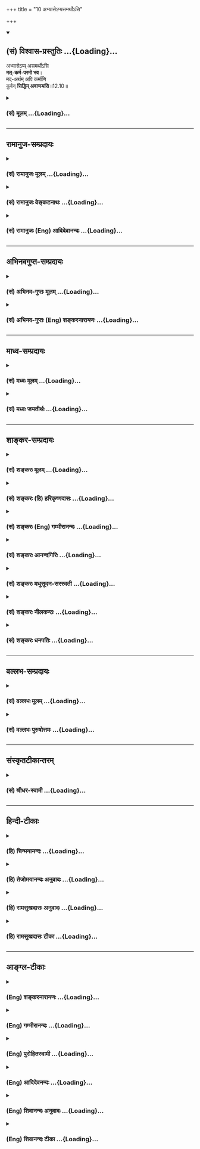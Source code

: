 +++
title = "10 अभ्यासेऽप्यसमर्थोऽसि"

+++
<div class="js_include" newlevelforh1="2" title="(सं) विश्वास-प्रस्तुतिः" unfilled url="/purANam_vaiShNavam/mahAbhAratam/06-bhIShma-parva/03-bhagavad-gItA-parva/saMskRtam/vishvAsa-prastutiH/12_bhakti-yogaH/10_abhyAse-pyasamart.md">
<details open><summary><h2>(सं) विश्वास-प्रस्तुतिः ...{Loading}...</h2></summary>

अभ्यासेऽप्य् असमर्थोऽसि  
**मत्-कर्म-परमो भव**।  
मद्-अर्थम् अपि कर्माणि  
कुर्वन् **सिद्धिम् अवाप्स्यसि**॥12.10॥
</details>
</div>
<div class="js_include collapsed" newlevelforh1="3" title="(सं) मूलम्" unfilled url="/purANam_vaiShNavam/mahAbhAratam/06-bhIShma-parva/03-bhagavad-gItA-parva/saMskRtam/mUlam/12_bhakti-yogaH/10_abhyAse-pyasamart.md">
<details><summary><h3>(सं) मूलम् ...{Loading}...</h3></summary>

अभ्यासेऽप्यसमर्थोऽसि मत्कर्मपरमो भव।  
मदर्थमपि कर्माणि कुर्वन् सिद्धिमवाप्स्यसि।।12.10।।
</details>
</div>


_________________
## रामानुज-सम्प्रदायः
<div class="js_include collapsed" newlevelforh1="3" title="(सं) रामानुजः मूलम्" unfilled url="/purANam_vaiShNavam/mahAbhAratam/06-bhIShma-parva/03-bhagavad-gItA-parva/saMskRtam/rAmAnujaH/mUlam/12_bhakti-yogaH/10_abhyAse-pyasamart.md">
<details><summary><h3>(सं) रामानुजः मूलम् ...{Loading}...</h3></summary>

।।12.10।। अथ एवं-विधस्मृत्यभ्यासे **अपि असमर्थः असि  
मत्कर्मपरमो भव** मदीयानि कर्माणि आलय-निर्माणोद्यान-करण-प्रदीपारोपण-मार्जनाभ्युक्षणोपलेपन-पुष्पापहरण-पूजनोद्वर्तन-नाम-कीर्तन-प्रदक्षिण-नमस्कार-स्तुत्य्-आदीनि;  
तानि अत्य्-अर्थ-प्रियत्वेन आचर।

अत्यर्थप्रियत्वेन **मदर्थं कर्माणि कुर्वन् अपि** अचिराद् अभ्यास-योग-पूर्विकां मयि स्थिरां चित्त-स्थितिं लब्ध्वा मत्-प्राप्तिरूपां **सिद्धिम् अवाप्स्यसि।**

</details>
</div>
<div class="js_include collapsed" newlevelforh1="3" title="(सं) रामानुजः वेङ्कटनाथः" unfilled url="/purANam_vaiShNavam/mahAbhAratam/06-bhIShma-parva/03-bhagavad-gItA-parva/saMskRtam/rAmAnujaH/venkaTanAthaH/12_bhakti-yogaH/10_abhyAse-pyasamart.md">
<details><summary><h3>(सं) रामानुजः वेङ्कटनाथः ...{Loading}...</h3></summary>

  
  
।।12.10।। चिराभ्यस्तेषु प्रत्यक्षेषु शीघ्रलभ्येषु भोग्येषु प्रसक्तस्य
मनसो दुर्निग्रहत्वाद्गुणवति विशुद्धेऽपि त्वय्यभ्यासो न शक्यः कर्मस्वेव
हि तेषुतेषु वासना ततः कर्मस्वेव मनः प्रवर्तेतेत्यर्जुनाभिप्रायमुन्नीय
शीलितसजातीयमभ्यासोपायमुपदिशतिअभ्यासेऽपि इति। अथशब्दोऽत्रानुषक्तः।
एवंविधत्वं निरतिशयप्रेमगर्भत्वम्। सर्वकर्म -- \[12।1118।2\] इति
परस्ताद्यज्ञादिकर्मणां पर्वान्तरत्वेन वक्ष्यमाणत्वादत्र चमत्कर्म इति
विशेषतो निर्देशाच्च भगवदसाधारणं भक्त्यनन्तरङ्गंसततं कीर्तयन्तो माम्
\[9।14\] इत्यादिभिः प्राक्प्रपञ्चितमितिहासपुराणभगवच्छास्त्रादिप्रसिद्धं
कर्मात्र विवक्षितमित्यभिप्रायेणआलयनिर्माणेत्यादिकमुक्तम्।
परमशब्दाभिप्रेतमाहतान्यत्यर्थप्रियत्वेनाचरेति। मामिच्छाप्तुम् \[12।9\]
इति पूर्वश्लोकोक्ता प्राप्तिरेवात्रापि सिद्धिशब्देन विवक्षितेति
तत्स्थानप्राप्त्या प्रतीयते। तत्र पूर्वप्रक्रियया परम्परयैवास्यापि
कर्मणः साधकत्वमित्यपिशब्देन द्योत्यत इति ज्ञापनायाह --
अभ्यासयोगपूर्विकामिति। तत्तत्कर्मणामतिपवित्रत्वात्प्रतिकर्म
तच्चिन्तनाच्च
तत्स्मृत्यभ्यासोऽचिरात्सिध्यतीत्यर्थसिद्धमित्यभिप्रायेणअचिरादित्युक्तम्।  
  

</details>
</div>
<div class="js_include collapsed" newlevelforh1="3" title="(सं) रामानुजः (Eng) आदिदेवानन्दः" unfilled url="/purANam_vaiShNavam/mahAbhAratam/06-bhIShma-parva/03-bhagavad-gItA-parva/saMskRtam/rAmAnujaH/english/AdidevAnandaH/12_bhakti-yogaH/10_abhyAse-pyasamart.md">
<details><summary><h3>(सं) रामानुजः (Eng) आदिदेवानन्दः ...{Loading}...</h3></summary>

12.10 If you are incapable of practising remembrance in the above
manner, then devote yourself to 'My deeds.' Such devotional acts consist
in the construction of temples, laying out temple gardens, lighting up
lamps therein, sweeping, sprinkling water and plastering the floor of
holy shrines, gathering flowers, engaging in My worship, chanting My
names, circumambulating My temples, praising Me, prostrating before Me
etc. Do these with great affection. Even performing such works which are
exceedingly dear to Me, you will, before long, get your mind steadily
focused on Me as through the practice of repetitions, and will gain
perfection through attaining Me.

</details>
</div>


_________________
## अभिनवगुप्त-सम्प्रदायः
<div class="js_include collapsed" newlevelforh1="3" title="(सं) अभिनव-गुप्तः मूलम्" unfilled url="/purANam_vaiShNavam/mahAbhAratam/06-bhIShma-parva/03-bhagavad-gItA-parva/saMskRtam/abhinava-guptaH/mUlam/12_bhakti-yogaH/10_abhyAse-pyasamart.md">
<details><summary><h3>(सं) अभिनव-गुप्तः मूलम् ...{Loading}...</h3></summary>

।।12.10।। अभ्यासेऽपीति।  
**अभ्यासोऽपि न** शक्यते विघ्नाद्य् अभिभवात्;  
अतस् तन्नाशाय **कर्म** पूजा-जप-स्वाध्याय-होमादीन् कुरु।

</details>
</div>
<div class="js_include collapsed" newlevelforh1="3" title="(सं) अभिनव-गुप्तः (Eng) शङ्करनारायणः" unfilled url="/purANam_vaiShNavam/mahAbhAratam/06-bhIShma-parva/03-bhagavad-gItA-parva/saMskRtam/abhinava-guptaH/english/shankaranArAyaNaH/12_bhakti-yogaH/10_abhyAse-pyasamart.md">
<details><summary><h3>(सं) अभिनव-गुप्तः (Eng) शङ्करनारायणः ...{Loading}...</h3></summary>

12.10 Abhyase'pi etc. The constant practice too becomes impossible due
to the predominance of the obstacles etc. In that case, in order to
eradicate them, you should perform actions like worship, repetition \[of
the Lord's name etc.\], recitation \[of scriptures\], offering
oblations, etc.

</details>
</div>


_________________
## माध्व-सम्प्रदायः
<div class="js_include collapsed" newlevelforh1="3" title="(सं) मध्वः मूलम्" unfilled url="/purANam_vaiShNavam/mahAbhAratam/06-bhIShma-parva/03-bhagavad-gItA-parva/saMskRtam/madhvaH/mUlam/12_bhakti-yogaH/10_abhyAse-pyasamart.md">
<details><summary><h3>(सं) मध्वः मूलम् ...{Loading}...</h3></summary>

।।12.10।। Sri Madhvacharya did not comment on this sloka.,

</details>
</div>
<div class="js_include collapsed" newlevelforh1="3" title="(सं) मध्वः जयतीर्थः" unfilled url="/purANam_vaiShNavam/mahAbhAratam/06-bhIShma-parva/03-bhagavad-gItA-parva/saMskRtam/madhvaH/jayatIrthaH/12_bhakti-yogaH/10_abhyAse-pyasamart.md">
<details><summary><h3>(सं) मध्वः जयतीर्थः ...{Loading}...</h3></summary>

।।12.10।। Sri Jayatirtha did not comment on this sloka.  
  

</details>
</div>


_________________
## शाङ्कर-सम्प्रदायः
<div class="js_include collapsed" newlevelforh1="3" title="(सं) शङ्करः मूलम्" unfilled url="/purANam_vaiShNavam/mahAbhAratam/06-bhIShma-parva/03-bhagavad-gItA-parva/saMskRtam/shankaraH/mUlam/12_bhakti-yogaH/10_abhyAse-pyasamart.md">
<details><summary><h3>(सं) शङ्करः मूलम् ...{Loading}...</h3></summary>

।।12.10।। 
**अभ्यासे अपि असमर्थः असि** अशक्तः असि;  
तर्हि **मत्कर्मपरमः** भव मदर्थं कर्म मत्कर्म तत्परमः मत्कर्मपरमः; मत्कर्मप्रधानः इत्यर्थः। 

अभ्यासेन विना **मदर्थमपि कर्माणि** केवलं **कुर्वन् सिद्धिं** सत्त्व-शुद्धि-योग-ज्ञान-प्राप्ति-द्वारेण **अवाप्स्यसि**।।

</details>
</div>
<div class="js_include collapsed" newlevelforh1="3" title="(सं) शङ्करः (हि) हरिकृष्णदासः" unfilled url="/purANam_vaiShNavam/mahAbhAratam/06-bhIShma-parva/03-bhagavad-gItA-parva/saMskRtam/shankaraH/hindI/harikRShNadAsaH/12_bhakti-yogaH/10_abhyAse-pyasamart.md">
<details><summary><h3>(सं) शङ्करः (हि) हरिकृष्णदासः ...{Loading}...</h3></summary>

।।12.10।। ( यदि तू ) अभ्यासमें भी असमर्थ है तो मेरे लिये कर्म करनेमें
तत्पर हो -- मदर्थकर्मका नाम मत्कर्म है; उसमें तत्पर हो अर्थात् मेरे लिये
कर्म करनेको ही प्रधान समझनेवाला हो। अभ्यासके बिना केवल मेरे लिये कर्म
करता हुआ भी तू अन्तःकरणकी शुद्धि और ज्ञानयोगकी प्राप्तिद्वारा परमसिद्धि
प्राप्त कर लेगा।

</details>
</div>
<div class="js_include collapsed" newlevelforh1="3" title="(सं) शङ्करः (Eng) गम्भीरानन्दः" unfilled url="/purANam_vaiShNavam/mahAbhAratam/06-bhIShma-parva/03-bhagavad-gItA-parva/saMskRtam/shankaraH/english/gambhIrAnandaH/12_bhakti-yogaH/10_abhyAse-pyasamart.md">
<details><summary><h3>(सं) शङ्करः (Eng) गम्भीरानन्दः ...{Loading}...</h3></summary>

12.10 If asamarthah asi, you are unable; api, even; abhyase, to
practise; then, bhava, be; mat-karma-paramah, intent on works for
Me-works (karma) meant for Me (mat) are mat-karma-i.e., you be such that
works meant for Me become most important to you. In the absence of
Practice, api, even; kurvan, by undertaking; karmani, works alone;
madartham, for Me; avapsyasi, you will attain; siddhim, perfection-by
gradually aciring purification of mind, concentration and Knowledge.

</details>
</div>
<div class="js_include collapsed" newlevelforh1="3" title="(सं) शङ्करः आनन्दगिरिः" unfilled url="/purANam_vaiShNavam/mahAbhAratam/06-bhIShma-parva/03-bhagavad-gItA-parva/saMskRtam/shankaraH/AnandagiriH/12_bhakti-yogaH/10_abhyAse-pyasamart.md">
<details><summary><h3>(सं) शङ्करः आनन्दगिरिः ...{Loading}...</h3></summary>

।।12.10।। द्वैताभिनिवेशादभ्यासाधीने योगेऽपि सामर्थ्याभावे
पुनरुपायान्तरमाह -- **अभ्यासेऽपीति।** अभ्यासयोगेन विना भगवदर्थं कर्माणि
कुर्वाणस्य किं स्यादित्याशङ्क्याह -- **अभ्यासेनेति।**
सिद्धिर्ब्रह्मभावः। अपिरुक्तव्यवधिसूचनार्थः।

</details>
</div>
<div class="js_include collapsed" newlevelforh1="3" title="(सं) शङ्करः मधुसूदन-सरस्वती" unfilled url="/purANam_vaiShNavam/mahAbhAratam/06-bhIShma-parva/03-bhagavad-gItA-parva/saMskRtam/shankaraH/madhusUdana-sarasvatI/12_bhakti-yogaH/10_abhyAse-pyasamart.md">
<details><summary><h3>(सं) शङ्करः मधुसूदन-सरस्वती ...{Loading}...</h3></summary>

।।12.10।। अभ्यासेऽपीति। मत्प्रीणनार्थं कर्म मत्कर्म
श्रवणकीर्तनादिभागवतधर्मस्तत्परमस्तदेकनिष्ठो भव। अभ्यासासामर्थ्ये मदर्थं
भागवतधर्मसंज्ञकानि कर्माण्यपि कुर्वन्सिद्धिं ब्रह्मभावलक्षणां
सत्त्वशुद्धिं ज्ञानोत्पत्तिद्वारेणावाप्स्यसि।

</details>
</div>
<div class="js_include collapsed" newlevelforh1="3" title="(सं) शङ्करः नीलकण्ठः" unfilled url="/purANam_vaiShNavam/mahAbhAratam/06-bhIShma-parva/03-bhagavad-gItA-parva/saMskRtam/shankaraH/nIlakaNThaH/12_bhakti-yogaH/10_abhyAse-pyasamart.md">
<details><summary><h3>(सं) शङ्करः नीलकण्ठः ...{Loading}...</h3></summary>

।।12.10।।**अभ्यासेऽपीति।** अभ्यासे पूर्वश्लोकोक्ते। मत्कर्मश्रवणं
कीर्तनं विष्णोः स्मरणं पादसेवनम्। अर्चनं वन्दनं दास्यं सख्यमात्मनिवेदनम्
इति नवविधभजनात्मकं भगवत्प्रीत्यर्थं कर्म मत्कर्मशब्दितं तदेव परममावश्यकं
यस्य तादृशो भव। कर्माणि श्रवणादीनि। सिद्धिं सत्वशुद्धिम्।

</details>
</div>
<div class="js_include collapsed" newlevelforh1="3" title="(सं) शङ्करः धनपतिः" unfilled url="/purANam_vaiShNavam/mahAbhAratam/06-bhIShma-parva/03-bhagavad-gItA-parva/saMskRtam/shankaraH/dhanapatiH/12_bhakti-yogaH/10_abhyAse-pyasamart.md">
<details><summary><h3>(सं) शङ्करः धनपतिः ...{Loading}...</h3></summary>

।।12.10।। सर्वतश्चित्तमाहृत्यैकात्मालम्बने पुनः पुनः स्थापनेऽशक्तं
प्रत्यपायान्तरमाह। अभ्यासेऽप्यसमर्थोऽसि चेत् मदर्थमपि कर्म
मत्प्रीत्यर्थं यत्कर्म तत्परमस्तत्प्रधानो भव। अभ्यासने विना मदर्थमपि
केवलं कुर्वन् सिद्धिं ब्रह्मस्वभावं मोक्षं
सत्त्वशुद्धियोगज्ञानप्राप्तिद्वारा प्राप्स्यसीत्यर्थः।

</details>
</div>


_________________
## वल्लभ-सम्प्रदायः
<div class="js_include collapsed" newlevelforh1="3" title="(सं) वल्लभः मूलम्" unfilled url="/purANam_vaiShNavam/mahAbhAratam/06-bhIShma-parva/03-bhagavad-gItA-parva/saMskRtam/vallabhaH/mUlam/12_bhakti-yogaH/10_abhyAse-pyasamart.md">
<details><summary><h3>(सं) वल्लभः मूलम् ...{Loading}...</h3></summary>

।।12.10।। यदि पुनः अभ्यासेऽप्यसङ्गसाधनेऽसमर्थोऽसि तर्हि पूजायां
मत्सेवापरो भव; सेवापूर्वं मदर्थं कर्माणि कुरु।

</details>
</div>
<div class="js_include collapsed" newlevelforh1="3" title="(सं) वल्लभः पुरुषोत्तमः" unfilled url="/purANam_vaiShNavam/mahAbhAratam/06-bhIShma-parva/03-bhagavad-gItA-parva/saMskRtam/vallabhaH/puruShottamaH/12_bhakti-yogaH/10_abhyAse-pyasamart.md">
<details><summary><h3>(सं) वल्लभः पुरुषोत्तमः ...{Loading}...</h3></summary>

  
  
।।12.10।। एवं चित्त-धारणार्थम् अभ्यासः साधनत्वेनोक्तस्, तत्-साधनम् अप्याह -- अभ्यास इति। 

**अभ्यासे** निरन्तरानुस्मरणे **अपि** चेत् **असमर्थोऽसि** तदा  
**मत्कर्मपरमः** मत्-प्रीति-हेतु-पूजादि-रूपाणि यानि तद् अनुष्ठानम् एव परमम् उत्कृष्टं यस्य;  
तादृशो **भव**। 

एवं **मदर्थं** मत्-प्रीत्यर्थं; न तु फल-कामनया **कर्माण्य् अपि** कुर्वन् **सिद्धिम्** अभ्यास-सिद्धिं प्राप्स्यसि।  
  

</details>
</div>


_________________
## संस्कृतटीकान्तरम्
<div class="js_include collapsed" newlevelforh1="3" title="(सं) श्रीधर-स्वामी" unfilled url="/purANam_vaiShNavam/mahAbhAratam/06-bhIShma-parva/03-bhagavad-gItA-parva/saMskRtam/shrIdhara-svAmI/12_bhakti-yogaH/10_abhyAse-pyasamart.md">
<details><summary><h3>(सं) श्रीधर-स्वामी ...{Loading}...</h3></summary>

।।12.10।। यदि पुनर्नैवं तत्राह **-- अभ्यास इति।** अभ्यासेऽति यद्यशक्तोऽसि
तर्हि मत्प्रीत्यार्थानि यानि
कर्माण्येकादश्युपवासव्रतचर्यानामसंकीर्तनादीनि तदनुष्ठानमेव परमं यस्य
तादृशो भव। एवंभूतानि कर्माण्यपि मदर्थं कुर्वन्मोक्षं प्राप्स्यसि।

</details>
</div>


_________________
## हिन्दी-टीकाः
<div class="js_include collapsed" newlevelforh1="3" title="(हि) चिन्मयानन्दः" unfilled url="/purANam_vaiShNavam/mahAbhAratam/06-bhIShma-parva/03-bhagavad-gItA-parva/hindI/chinmayAnandaH/12_bhakti-yogaH/10_abhyAse-pyasamart.md">
<details><summary><h3>(हि) चिन्मयानन्दः ...{Loading}...</h3></summary>

।।12.10।। आत्मविकास के विविध और विस्तृत उपायों का वर्णन करने के कारण ही
हिन्दू धर्मशास्त्रों में पूर्णता है। उसमें बतायी गई साधनाओं का
मनोवैज्ञानिक दृष्टि से; जो कोई पुरुष जितना ही अधिक अध्ययन करेगा वह उतना
ही इस अध्यात्म मार्ग की उपादेयता को दृढ़ विश्वास के साथ स्वीकार करेगा।
हमारे महान् धर्म ग्रन्थों में कहीं भी इस प्रकार की धमकी नहीं दी गई है
कि; इसे स्वीकार करो; अन्यथा नरक में जाओ। जो कोई भी पुरुष बौद्धिक निश्चय
और वैज्ञानिक मूल्यांकन के लिए तत्पर है; वह हिन्दू जीवन पद्धति की
श्रेष्ठता के प्रति पूर्णतया आश्वस्त हो जायेगा। यदि कोई साधक मानसिक दृष्टि
से विक्षुब्ध और असंयमित है; तो वह अभ्यासयोग का पालन करने में समर्थ नहीं
हो सकता। यहाँ भगवान् श्रीकृष्ण का यह उपदेश है कि ऐसे साधकों को
ध्यानाभ्यास में व्यर्थ संघर्ष नहीं करते रहना चाहिए। बलपूर्वक मन को शान्त
करने के कारण वे मानसिक दमन और निग्रह के शिकार हो सकते हैं। मनुष्य का
आन्तरिक व्यक्तित्व फूल की एक अनखिली कली की अपेक्षा लक्षगुना अधिक कोमल
है। उसके खिलने में शीघ्रता करने का अर्थ है उसकी सुन्दरता और सुरभि का नाश
करना। निदिध्यासन में हमारा प्रयत्न तो केवल ऐसे अनुकूल वातावरण को निर्मित
करने के लिए है; जिसमें हमारा आन्तरिक व्यक्तित्व शीघ्र किन्तु स्वत खिल
उठे। स्वाभाविक है कि यदि कोई व्यक्ति एक प्रकार की साधना करने में असमर्थ
है; तो उसके विकास के लिए अन्य उपाय बताना आवश्यक होता है। यदि साधक का मन
पूर्वाजित वासनाओं के कारण यदाकदा ही तुच्छ विषयों की ओर जाता है; तो उसे
संयमित करना कुछ सरल कार्य है। परन्तु यदि किसी पुरुष का मन इन विषयवासनाओं
से पूर्ण है तथा अत्यन्त बहिर्मुखी है; तो उसका ध्यानाभ्यास केवल ध्यानाभास
ही होगा भगवान् कहते हैं कि ऐसे पुरुष को ध्यान छोड़कर कर्म करना चाहिये।
परन्तु वे कर्म ईश्वर के लिए अर्पण की भावना से होने चाहिये। यही;
मत्कर्मपरमो भव वाक्य का अर्थ है। इस प्रकार के कर्मानुष्ठान से; अत्यन्त
बहिर्मुखी प्रवृत्ति के पुरुष को भी अपने समस्त दैनिक कर्मों में ईश्वर का
अखण्ड स्मरण बना रह सकता है। सभी पिता अपने नवजात शिशु के प्रति इसी पद्धति
को ग्रहण कर उसका पालन करते हैं। प्रत्येक पुत्र का जन्म पिता के लिये एक
अपरिचित शिशु के रूप में ही होता है। परन्तु कुछ ही दिनों में उस पिता का
अपने शिशु के प्रति प्रेम बढ़ता जाता है। व्यतीत होते हुये समय के साथ उस
प्रेम का परिणाम इतना विशाल हो जाता है कि वह पिता शब्दश अपने पुत्र में ही
जीता है। इसका कारण यह है पुत्र के जन्म के पश्चात्; वह पिता जब कोई कर्म
करता है या अनुभव प्राप्त करता है; तो वे सब मन की पार्श्वभूमि में स्थित
पुत्र की स्मृति से भयभीत होते रहते हैं; और यही है पुत्र के प्रति अर्पण
की भावना। योगेश्वर श्रीकृष्ण यहाँ सामान्य पुरुषों के लिए अत्यन्त
व्यावहारिक उपाय का उपदेश देते हैं। उनका उपदेश हममें से अत्यधिक बहिर्मुखी
पुरुष के लिए भी आशा का संदेश देने वाला है। बहुसंख्यक साधकों के लिए यह;
निश्चित ही; राजमार्ग है। जिस प्रकार किसी व्यवसाय संस्था प्रतिष्ठान का
प्रतिनिधि व्यवहार में कहता है कि; हम वस्तु पूर्ति का प्रयत्न करेंगे; हम
इन वस्तुओं का निर्माण कर रहे हैं; हम इसके लिए उत्तरदायी नहीं है इत्यादि।
वह अपने प्रतिष्ठान के साथ तादात्म्य करके ऐसे व्यवहार करता है; मानो वह
प्रतिष्ठान का प्रबन्धकर्ता या संचालक हो; जबकि वास्तव में वह एक प्रतिनिधि
मात्र होता है। इसी प्रकार यदि हममें से कोई व्यक्ति निश्चयात्म्ाक रूप से
स्वयं को ईश्वर का प्रतिनिधि मानकर ईश्वर के ही संकल्प को अपने कर्मों के
द्वारा पूर्ण करने का प्रयत्न करे; तो उसे सदैव ईश्वर का स्मरण बना रहेगा
और वह स्वयं में कर्मकुशलता की अलौकिक शक्ति; संगठनसार्मथ्य और
आत्मविश्वासपूर्ण साहस को पायेगा। प्राचीन वैदिक विद्या के विद्यार्थी को;
जैसा कि अर्जुन था; इस सरल से प्रतीत होने वाले उपदेश को सुनकर उसके
वास्तविक प्रभाव के विषय में संदेह हो सकता है। रूढ़िवादी लोग किसी मौलिक
विचार को सन्देह की दृष्टि से ही देखते हैं; भले ही वह विचार उस युग के
सबसे महान् जीवित पुरुष के द्वारा अथवा ईश्वर के अवतार के द्वारा ही क्यों
न प्रतिपादित किया गया हो। इस कारण से; यहाँ भगवान् श्रीकृष्ण साधकों को इस
मार्ग के प्रभाव के प्रति आश्वस्त करते हुए कहते हैं कि; मेरे लिए कर्म
करते हुए भी तुम सिद्धि को प्राप्त होओगे। लोकव्यवहार में भी जब हम चाय
बनाने के उद्देश्य से जल को उबलने के लिए रखते हैं; तब किसी के प्रश्न करने
पर हम यही कहते हैं कि; मैं चाय बना रहा हूँ। वस्तुस्थिति की दृष्टि से यह
कथन असत्य है; परन्तु लक्ष्य की दृष्टि से पूर्ण सत्य है; क्योंकि एक बार
जल के उबल जाने पर चाय बनाने में न परिश्रम की आवश्यकता होती है और न अधिक
समय की। इसी प्रकार; ईश्वर को समस्त कर्म अर्पण करने की कला के द्वारा; हम
अपने दैनिक; व्यावहारिक कर्म करते हुए भी मन में दैवी संस्कारों का विकास
करते रहेंगे। इसा प्रक्रिया में हमारी पूर्वार्जित वासनाओं का क्षय़ भी होता
रहेगा। इस प्रकार चित्त की शुद्धि प्राप्त हो जाने पर हम अभ्यासयोग के
अधिकारी हो जायेंगे और शीघ्र ही पर्याप्त समता और सन्तुलन को प्राप्त कर
सत्य आत्मा का ध्यान कर तत्स्वरूप बन जायेंगे। यदि कोई व्यक्ति इसे भी करने
में असमर्थ हो; तो उसके लिए भी उपाय अगले श्लोक में बताते हैं

</details>
</div>
<div class="js_include collapsed" newlevelforh1="3" title="(हि) तेजोमयानन्दः अनुवादः" unfilled url="/purANam_vaiShNavam/mahAbhAratam/06-bhIShma-parva/03-bhagavad-gItA-parva/hindI/tejomayAnandaH/anuvAdaH/12_bhakti-yogaH/10_abhyAse-pyasamart.md">
<details><summary><h3>(हि) तेजोमयानन्दः अनुवादः ...{Loading}...</h3></summary>

।।12.10।। यदि तुम अभ्यास में भी असमर्थ हो तो मत्कर्म परायण बनो; इस
प्रकार मेरे लिए कर्मों को करते हुए भी तुम सिद्धि को प्राप्त करोगे।।

</details>
</div>
<div class="js_include collapsed" newlevelforh1="3" title="(हि) रामसुखदासः अनुवादः" unfilled url="/purANam_vaiShNavam/mahAbhAratam/06-bhIShma-parva/03-bhagavad-gItA-parva/hindI/rAmasukhadAsaH/anuvAdaH/12_bhakti-yogaH/10_abhyAse-pyasamart.md">
<details><summary><h3>(हि) रामसुखदासः अनुवादः ...{Loading}...</h3></summary>

।।12.10।। अगर तू अभ्यास-(योग-) में भी असमर्थ है, तो मेरे लिये कर्म करनेके
परायण हो जा। मेरे लिये कर्मोंको करता हुआ भी तू सिद्धिको प्राप्त हो
जायगा।

</details>
</div>
<div class="js_include collapsed" newlevelforh1="3" title="(हि) रामसुखदासः टीका" unfilled url="/purANam_vaiShNavam/mahAbhAratam/06-bhIShma-parva/03-bhagavad-gItA-parva/hindI/rAmasukhadAsaH/TIkA/12_bhakti-yogaH/10_abhyAse-pyasamart.md">
<details><summary><h3>(हि) रामसुखदासः टीका ...{Loading}...</h3></summary>

।।12.10।।***व्याख्या--*'अभ्यासेऽप्यसमर्थोऽसि मत्कर्मपरमो भव'--** यहाँ
**'अभ्यासे'** पदका अभिप्राय पीछेके (नवें) श्लोकमें वर्णित अभ्यासयोग से
है। गीताकी यह शैली है कि पहले कहे हुए विषयका आगे संक्षेपमें वर्णन किया
जाता है। आठवें श्लोकमें भगवान्ने अपनेमें मन-बुद्धि लगानेके साधनको नवें
श्लोकमें पुनः **'चित्तं समाधातुम्'** पदोंसे कहा अर्थात् **'चित्तम्'**
पदके अन्तर्गत मन-बुद्धि दोनोंका समावेश कर लिया। इसी प्रकार नवें श्लोकमें
आये हुए अभ्यासयोगके लिये यहाँ (दसवें श्लोकमें) **'अभ्यासे'** पद आया
है। भगवान् कहते हैं कि अगर तू पूर्वश्लोकमें वर्णित अभ्यासयोगमें भी असमर्थ
है, तो केवल मेरे लिये ही सम्पूर्ण कर्म करनेके परायण हो जा। तात्पर्य यह
है कि सम्पूर्ण कर्मों-(वर्णाश्रमधर्मानुसार) शरीरनिर्वाह और
आजीविका-सम्बन्धी लौकिक एवं भजन, ध्यान, नाम-जप आदि पारमार्थिक कर्मों-) का
उद्देश्य सांसारिक भोग और संग्रह न होकर एकमात्र भगवत्प्राप्ति ही हो। जो
कर्म भगवत्प्राप्तिके लिये भगवदाज्ञानुसार किये जाते हैं, उनको 'मत्कर्म'
कहते हैं। जो साधक इस प्रकार कर्मोंके परायण हैं, वे 'मत्कर्मपरम' कहे जाते
हैं। साधकका अपना सम्बन्ध भी भगवान्से हो और कर्मोंका सम्बन्ध भी भगवान्के
साथ रहे, तभी मत्कर्मपरायणता सिद्ध होगी।  
  
साधकका ध्येय जब संसार (भोग और संग्रह) नहीं रहेगा, तब निषिद्ध क्रियाएँ
सर्वथा छूट जायँगी; क्योंकि निषिद्ध क्रियाओंके अनुष्ठानमें संसारकी
'कामना' ही हेतु है (गीता 3। 37)। अतः भगवत्प्राप्तिका ही उद्देश्य होनेसे
साधककी सम्पूर्ण क्रियाएँ शास्त्रविहित और भगवदर्थ ही होंगी।**'मदर्थमपि
कर्माणि कुर्वन्सिद्धिमवाप्स्यसि'** -- भगवान्ने जिस साधनकी बात इसी
श्लोकके पूर्वार्धमें '**मत्कर्मपरमो भव'**पदोंसे कही है, वही बात इन
पदोंमें पुनः कही गयी है। भाव यह है कि केवल परमात्माका उद्देश्य होनेसे उस
साधककी और जगह स्थिति हो ही कैसे सकती है;

</details>
</div>


_________________
## आङ्ग्ल-टीकाः
<div class="js_include collapsed" newlevelforh1="3" title="(Eng) शङ्करनारायणः" unfilled url="/purANam_vaiShNavam/mahAbhAratam/06-bhIShma-parva/03-bhagavad-gItA-parva/english/shankaranArAyaNaH/12_bhakti-yogaH/10_abhyAse-pyasamart.md">
<details><summary><h3>(Eng) शङ्करनारायणः ...{Loading}...</h3></summary>

12.10. If you are incapable of doing a \[steady\] practice, then have,
your chief aim, of performing actions for Me. Even by performing actions
for Me, You shall attain success.

</details>
</div>
<div class="js_include collapsed" newlevelforh1="3" title="(Eng) गम्भीरानन्दः" unfilled url="/purANam_vaiShNavam/mahAbhAratam/06-bhIShma-parva/03-bhagavad-gItA-parva/english/gambhIrAnandaH/12_bhakti-yogaH/10_abhyAse-pyasamart.md">
<details><summary><h3>(Eng) गम्भीरानन्दः ...{Loading}...</h3></summary>

12.10 If you are unable even to practise, be intent on works for Me. By
undertaking works for Me as well, you will attain perfection. \[Identity
with Brahman.\]

</details>
</div>
<div class="js_include collapsed" newlevelforh1="3" title="(Eng) पुरोहितस्वामी" unfilled url="/purANam_vaiShNavam/mahAbhAratam/06-bhIShma-parva/03-bhagavad-gItA-parva/english/purohitasvAmI/12_bhakti-yogaH/10_abhyAse-pyasamart.md">
<details><summary><h3>(Eng) पुरोहितस्वामी ...{Loading}...</h3></summary>

12.10 And if thou are not strong enough to practise concentration, then
devote thyself to My service, do all thine acts for My sake, and thou
shalt still attain the goal.

</details>
</div>
<div class="js_include collapsed" newlevelforh1="3" title="(Eng) आदिदेवनन्दः" unfilled url="/purANam_vaiShNavam/mahAbhAratam/06-bhIShma-parva/03-bhagavad-gItA-parva/english/AdidevanandaH/12_bhakti-yogaH/10_abhyAse-pyasamart.md">
<details><summary><h3>(Eng) आदिदेवनन्दः ...{Loading}...</h3></summary>

12.10 If you are incapable of even this practice of repetition, then
devote yourself to My deeds (service). For even by working for My sake,
you will attain perfection.

</details>
</div>
<div class="js_include collapsed" newlevelforh1="3" title="(Eng) शिवानन्दः अनुवादः" unfilled url="/purANam_vaiShNavam/mahAbhAratam/06-bhIShma-parva/03-bhagavad-gItA-parva/english/shivAnandaH/anuvAdaH/12_bhakti-yogaH/10_abhyAse-pyasamart.md">
<details><summary><h3>(Eng) शिवानन्दः अनुवादः ...{Loading}...</h3></summary>

12.10 If thou art unable to practise even this Abhyasa Yoga, be thou
intent on doing actions for My sake; even by doing actions for My sake,
thou shalt attain perfection.

</details>
</div>
<div class="js_include collapsed" newlevelforh1="3" title="(Eng) शिवानन्दः टीका" unfilled url="/purANam_vaiShNavam/mahAbhAratam/06-bhIShma-parva/03-bhagavad-gItA-parva/english/shivAnandaH/TIkA/12_bhakti-yogaH/10_abhyAse-pyasamart.md">
<details><summary><h3>(Eng) शिवानन्दः टीका ...{Loading}...</h3></summary>

12.10 अभ्यासे in practice; अपि also; असमर्थः not capable; असि (thou)
art; मत्कर्मपरमः intent on doing actions for My sake; भव be; मदर्थम् for
My sake; अपि also; कर्माणि actions; कुर्वन् by doing; सिद्धिम्
perfection; अवाप्स्यसि thou shalt attain.Commentary Even if thou doest
mee actions for My sake without practising Yoga thou shalt attain
perfection. Thou shalt first attain purity of mind; then Yoga
(concentration and meditation); then knowledge and then ultimately
perfection (Moksha or liberation). Serving humanity with Narayana Bhava
(feeling that one is serving the Lord in all) is also doing actions for
the sake of the Lord. such service should go hand in hand with worship
of God and meditation.If you are not able to practise the Yoga of
meditation mentioned in verse 8 or the Yoga of constant practice
mentioned in verse 9; hear the glorious stories connected with the Lord
by attending religious discourses; conducted by the devotees of the
Lord; sing Kirtan and the praises of the Lord.Practise the nine kinds of
Bhagavata Dharma (the nine modes of devotion). viz.; (1) hearing the
Lilas (glorious and divine sports) of the Lord (Sravana); (2) singing
His Names (Kirtana); (3) constant remembrance of the Lord and constant
repetition of His Names or Mantras (Smarana); (4) service of His feet
(Padasevana); (5) offering flowers in worship (Archana); (6) doing
prostrations to the Lord (Vandana); (7) becoming His servant (Dasya);
(8) friendship with Him (Sakhya); and (9) doing total selfsurrender to
the Lord (Atmanivedana). (Cf.III.19XI.55)

</details>
</div>

